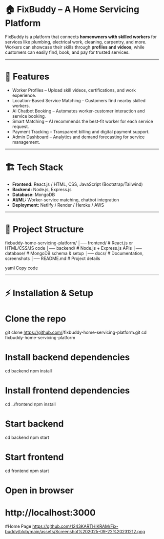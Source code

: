 # 🏠 FixBuddy – A Home Servicing Platform  

FixBuddy is a platform that connects **homeowners with skilled workers** for services like plumbing, electrical work, cleaning, carpentry, and more. Workers can showcase their skills through **profiles and videos**, while customers can easily find, book, and pay for trusted services.  

---

# 🚀 Features  
- Worker Profiles – Upload skill videos, certifications, and work experience.  
- Location-Based Service Matching – Customers find nearby skilled workers.  
- AI Chatbot Booking – Automates worker-customer interaction and service booking.  
- Smart Matching – AI recommends the best-fit worker for each service request.  
- Payment Tracking – Transparent billing and digital payment support.  
- Admin Dashboard – Analytics and demand forecasting for service management.  

---

# 🏗️ Tech Stack  
- **Frontend:** React.js / HTML, CSS, JavaScript (Bootstrap/Tailwind)  
- **Backend:** Node.js, Express.js  
- **Database:** MongoDB  
- **AI/ML:** Worker-service matching, chatbot integration  
- **Deployment:** Netlify / Render / Heroku / AWS  

---

# 📂 Project Structure  
fixbuddy-home-servicing-platform/
│── frontend/ # React.js or HTML/CSS/JS code
│── backend/ # Node.js + Express.js APIs
│── database/ # MongoDB schema & setup
│── docs/ # Documentation, screenshots
│── README.md # Project details

yaml
Copy code

---

# ⚡ Installation & Setup  
# Clone the repo
git clone https://github.com/<your-username>/fixbuddy-home-servicing-platform.git
cd fixbuddy-home-servicing-platform

# Install backend dependencies
cd backend
npm install

# Install frontend dependencies
cd ../frontend
npm install

# Start backend
cd backend
npm start

# Start frontend
cd frontend
npm start

# Open in browser
# http://localhost:3000


#Home Page https://github.com/1243KARTHIKRAM/Fix-buddy/blob/main/assets/Screenshot%202025-09-22%20231212.png
